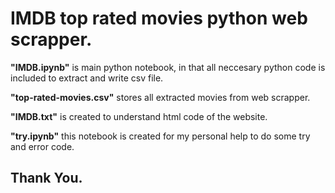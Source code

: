 # IMDB top rated movies python web scrapper.

**"IMDB.ipynb"** is main python notebook, in that all neccesary python code is included to extract and write csv file.

**"top-rated-movies.csv"** stores all extracted movies from web scrapper.

**"IMDB.txt"** is created to understand html code of the website.

**"try.ipynb"**  this notebook is created for my personal help to do some try and error code.



## Thank You.
